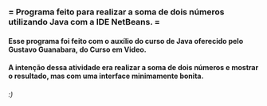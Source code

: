 ### = Programa feito para realizar a soma de dois números utilizando Java com a IDE NetBeans. =

#### Esse programa foi feito com o auxílio do curso de Java oferecido pelo Gustavo Guanabara, do Curso em Video. 
#### A intenção dessa atividade era realizar a soma de dois números e mostrar o resultado, mas com uma interface minimamente bonita.
###### :)
